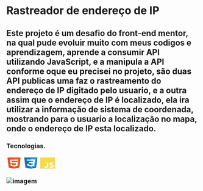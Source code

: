 # Rastreador de endereço de IP

## Este projeto é um desafio do front-end mentor, na qual pude evoluir muito com meus codigos e aprendizagem, aprende a consumir API utilizando JavaScript, e a manipula a API conforme oque eu precisei no projeto, são duas API publicas uma faz o rastreamento do endereço de IP digitado pelo usuario, e a outra assim que o endereço de IP é localizado, ela ira utilizar a informação de sistema de coordenada, mostrando para o usuario a localização no mapa, onde o endereço de IP esta localizado.

### Tecnologias. <div style="display: inline_block"><br> <img align="center" alt="Douglas-HTML" height="30" width="40" src="https://raw.githubusercontent.com/devicons/devicon/master/icons/html5/html5-original.svg"> <img align="center" alt="Douglas-CSS" height="30" width="40" src="https://raw.githubusercontent.com/devicons/devicon/master/icons/css3/css3-original.svg"> <img align="center" alt="Douglas-Js" height="30" width="40" src="https://raw.githubusercontent.com/devicons/devicon/master/icons/javascript/javascript-plain.svg">
       
### ![imagem](https://github.com/Douglaslima93/rastreador-de-endereco-IP/assets/121909515/a3d03971-0a90-477b-9012-33cd27aec241)
   
       
